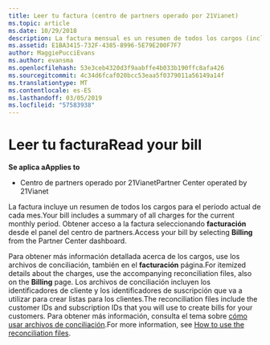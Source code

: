 ```yaml
---
title: Leer tu factura (centro de partners operado por 21Vianet)
ms.topic: article
ms.date: 10/29/2018
description: La factura mensual es un resumen de todos los cargos (incluidos el programa, los productos y los clientes) para el período mensual actual. Tener acceso a la factura desde el panel del portal centro de partners.
ms.assetid: E1BA3415-732F-4385-8996-5E79E200F7F7
author: MaggiePucciEvans
ms.author: evansma
ms.openlocfilehash: 53e3ceb4320d3f9aabffe4b033b190ffc8afa426
ms.sourcegitcommit: 4c34d6fcaf020bcc53eaa5f0379011a56149a14f
ms.translationtype: MT
ms.contentlocale: es-ES
ms.lasthandoff: 03/05/2019
ms.locfileid: "57583938"
---
```

# <a name="read-your-bill"></a><span data-ttu-id="b4d72-104">Leer tu factura</span><span class="sxs-lookup"><span data-stu-id="b4d72-104">Read your bill</span></span>

<span data-ttu-id="b4d72-105">**Se aplica a**</span><span class="sxs-lookup"><span data-stu-id="b4d72-105">**Applies to**</span></span>

-   <span data-ttu-id="b4d72-106">Centro de partners operado por 21Vianet</span><span class="sxs-lookup"><span data-stu-id="b4d72-106">Partner Center operated by 21Vianet</span></span>


<span data-ttu-id="b4d72-107">La factura incluye un resumen de todos los cargos para el período actual de cada mes.</span><span class="sxs-lookup"><span data-stu-id="b4d72-107">Your bill includes a summary of all charges for the current monthly period.</span></span> <span data-ttu-id="b4d72-108">Obtener acceso a la factura seleccionando **facturación** desde el panel del centro de partners.</span><span class="sxs-lookup"><span data-stu-id="b4d72-108">Access your bill by selecting **Billing** from the Partner Center dashboard.</span></span>

<span data-ttu-id="b4d72-109">Para obtener más información detallada acerca de los cargos, use los archivos de conciliación, también en el **facturación** página.</span><span class="sxs-lookup"><span data-stu-id="b4d72-109">For itemized details about the charges, use the accompanying reconciliation files, also on the **Billing** page.</span></span> <span data-ttu-id="b4d72-110">Los archivos de conciliación incluyen los identificadores de cliente y los identificadores de suscripción que va a utilizar para crear listas para los clientes.</span><span class="sxs-lookup"><span data-stu-id="b4d72-110">The reconciliation files include the customer IDs and subscription IDs that you will use to create bills for your customers.</span></span> <span data-ttu-id="b4d72-111">Para obtener más información, consulta el tema sobre [cómo usar archivos de conciliación](use-the-reconciliation-files.md).</span><span class="sxs-lookup"><span data-stu-id="b4d72-111">For more information, see [How to use the reconciliation files](use-the-reconciliation-files.md).</span></span>


 

 

 




